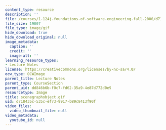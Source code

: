 ```yaml
---
content_type: resource
description: ''
file: /courses/1-124j-foundations-of-software-engineering-fall-2000/d718435c535cef739917b89c8413f90f_scenegraphobject.gif
file_size: 19007
file_type: image/gif
hide_download: true
hide_download_original: null
image_metadata:
  caption: ''
  credit: ''
  image-alt: ''
learning_resource_types:
- Lecture Notes
license: https://creativecommons.org/licenses/by-nc-sa/4.0/
ocw_type: OCWImage
parent_title: Lecture Notes
parent_type: CourseSection
parent_uid: dd846b6b-f0c7-fd62-35a9-4e87d772d0e9
resourcetype: Image
title: scenegraphobject.gif
uid: d718435c-535c-ef73-9917-b89c8413f90f
video_files:
  video_thumbnail_file: null
video_metadata:
  youtube_id: null
---
```

